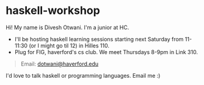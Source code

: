 # haskell-workshop


Hi! My name is Divesh Otwani. I'm a junior at HC.


* I'll be hosting haskell learning sessions starting next Saturday from 11-11:30 (or I might go til 12) in Hilles 110.
* Plug for FIG, haverford's cs club. We meet Thursdays 8-9pm in Link 310.


> Email: dotwani@haverford.edu


I'd love to talk haskell or programming languages. 
Email me :)





